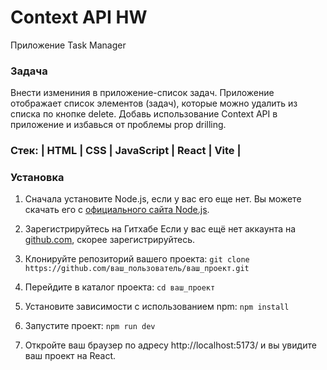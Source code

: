 # Context API HW

Приложение Task Manager

### Задача 
Внести измениния в приложение-список задач. Приложение отображает список элементов (задач), которые можно удалить из списка по кнопке delete.
Добавь использование Context API в приложение и избавься от проблемы prop drilling.

### Стек: | HTML | CSS | JavaScript | React | Vite |

### Установка

1. Сначала установите Node.js, если у вас его еще нет. Вы можете скачать его с [официального сайта Node.js](https://nodejs.org/).

2. Зарегистрируйтесь на Гитхабе
Если у вас ещё нет аккаунта на [github.com](https://github.com/join), скорее зарегистрируйтесь.

3. Клонируйте репозиторий вашего проекта:
   ``` git clone https://github.com/ваш_пользователь/ваш_проект.git ```

4. Перейдите в каталог проекта:
```cd ваш_проект ```

5. Установите зависимости с использованием npm:
``` npm install ```

6. Запустите проект:
``` npm run dev ```

7. Откройте ваш браузер по адресу http://localhost:5173/ и вы увидите ваш проект на React.
